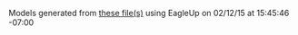 Models generated from [these file(s)](https://raw.github.com/sparkfun/Big_Easy_Driver/HW_Version1.6/Hardware/BigEasyDriver.brd) using EagleUp on 02/12/15 at 15:45:46 -07:00
